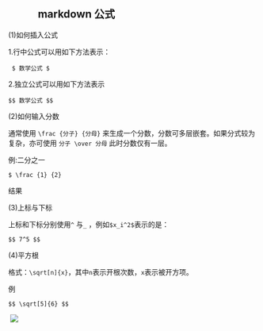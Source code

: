 ##             markdown 公式

(1)如何插入公式

1.行中公式可以用如下方法表示：

     $ 数学公式 $

2.独立公式可以用如下方法表示

    $$ 数学公式 $$

  

(2)如何输入分数

通常使用 `\frac {分子} {分母}` 来生成一个分数，分数可多层嵌套。如果分式较为复杂，亦可使用 `分子 \over 分母` 此时分数仅有一层。  

例:二分之一

    $ \frac {1} {2}

结果

  

(3)上标与下标

上标和下标分别使用`^` 与`_` ，例如`$x_i^2$`表示的是：

    $$ 7^5 $$

  

(4)平方根

格式：`\sqrt[n]{x}`，其中`n`表示开根次数，`x`表示被开方项。  

例

    $$ \sqrt[5]{6} $$

  

 ![](./1e1f3a65-cb38-4055-8d9d-0df3b324daa5.png)